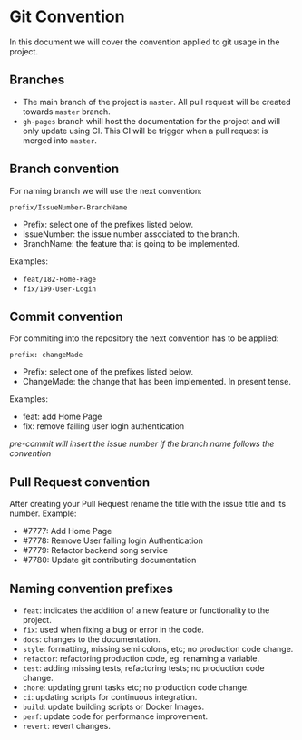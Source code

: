 # Git Convention

In this document we will cover the convention applied to git usage in the project.

## Branches

- The main branch of the project is `master`. All pull request will be created towards `master` branch.
- `gh-pages` branch whill host the documentation for the project and will only update using CI. This CI will be trigger when a pull request is merged into `master`.

## Branch convention

For naming branch we will use the next convention:

`prefix/IssueNumber-BranchName`

- Prefix: select one of the prefixes listed below.
- IssueNumber: the issue number associated to the branch.
- BranchName: the feature that is going to be implemented.

Examples:

- `feat/182-Home-Page`
- `fix/199-User-Login`

## Commit convention

For commiting into the repository the next convention has to be applied:

`prefix: changeMade`

- Prefix: select one of the prefixes listed below.
- ChangeMade: the change that has been implemented. In present tense.

Examples:

- feat: add Home Page
- fix: remove failing user login authentication

_pre-commit will insert the issue number if the branch name follows the convention_

## Pull Request convention

After creating your Pull Request rename the title with the issue title and its number.
Example:

- \#7777: Add Home Page
- \#7778: Remove User failing login Authentication
- \#7779: Refactor backend song service
- \#7780: Update git contributing documentation

## Naming convention prefixes

- `feat`: indicates the addition of a new feature or functionality to the project.
- `fix`: used when fixing a bug or error in the code.
- `docs`: changes to the documentation.
- `style`: formatting, missing semi colons, etc; no production code change.
- `refactor`: refactoring production code, eg. renaming a variable.
- `test`: adding missing tests, refactoring tests; no production code change.
- `chore`: updating grunt tasks etc; no production code change.
- `ci`: updating scripts for continuous integration.
- `build`: update building scripts or Docker Images.
- `perf`: update code for performance improvement.
- `revert`: revert changes.
